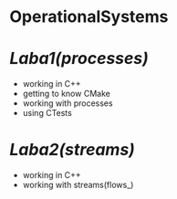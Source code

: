 # OperationalSystems
# *Laba1(processes)*

- working in C++
- getting to know CMake
- working with processes
- using CTests
# *Laba2(streams)*

- working in C++
- working with streams(flows_)
